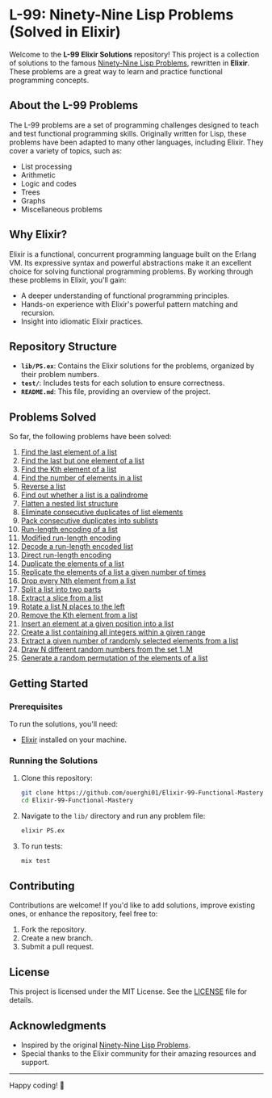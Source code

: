 # L-99: Ninety-Nine Lisp Problems (Solved in Elixir)

Welcome to the **L-99 Elixir Solutions** repository! This project is a collection of solutions to the famous [Ninety-Nine Lisp Problems](https://www.ic.unicamp.br/~meidanis/courses/mc336/2009s2/prolog/problemas/), rewritten in **Elixir**. These problems are a great way to learn and practice functional programming concepts.

## About the L-99 Problems

The L-99 problems are a set of programming challenges designed to teach and test functional programming skills. Originally written for Lisp, these problems have been adapted to many other languages, including Elixir. They cover a variety of topics, such as:

- List processing
- Arithmetic
- Logic and codes
- Trees
- Graphs
- Miscellaneous problems

## Why Elixir?

Elixir is a functional, concurrent programming language built on the Erlang VM. Its expressive syntax and powerful abstractions make it an excellent choice for solving functional programming problems. By working through these problems in Elixir, you'll gain:

- A deeper understanding of functional programming principles.
- Hands-on experience with Elixir's powerful pattern matching and recursion.
- Insight into idiomatic Elixir practices.

## Repository Structure

- **`lib/PS.ex`**: Contains the Elixir solutions for the problems, organized by their problem numbers.
- **`test/`**: Includes tests for each solution to ensure correctness.
- **`README.md`**: This file, providing an overview of the project.

## Problems Solved
So far, the following problems have been solved:
1. [Find the last element of a list](lib/List_processing.ex)
2. [Find the last but one element of a list](lib/List_processing.ex)
3. [Find the Kth element of a list](lib/List_processing.ex)
4. [Find the number of elements in a list](lib/List_processing.ex)
5. [Reverse a list](lib/PS.ex)
6. [Find out whether a list is a palindrome](lib/List_processing.ex)
7. [Flatten a nested list structure](lib/PS.ex)
8. [Eliminate consecutive duplicates of list elements](lib/List_processing.ex)
9. [Pack consecutive duplicates into sublists](lib/List_processing.ex)
10. [Run-length encoding of a list](lib/List_processing.ex)
11. [Modified run-length encoding](lib/List_processing.ex)
12. [Decode a run-length encoded list](lib/List_processing.ex)
13. [Direct run-length encoding](lib/List_processing.ex)
14. [Duplicate the elements of a list](lib/List_processing.ex)
15. [Replicate the elements of a list a given number of times](lib/List_processing.ex)
16. [Drop every Nth element from a list](lib/List_processing.ex)
17. [Split a list into two parts](lib/List_processing.ex)
18. [Extract a slice from a list](lib/List_processing.ex)
19. [Rotate a list N places to the left](lib/List_processing.ex)
20. [Remove the Kth element from a list](lib/List_processing.ex)
21. [Insert an element at a given position into a list](lib/List_processing.ex)
22. [Create a list containing all integers within a given range](lib/List_processing.ex)
23. [Extract a given number of randomly selected elements from a list](lib/List_processing.ex)
24. [Draw N different random numbers from the set 1..M](lib/List_processing.ex)
25. [Generate a random permutation of the elements of a list](lib/List_processing.ex)

## Getting Started

### Prerequisites

To run the solutions, you'll need:

- [Elixir](https://elixir-lang.org/install.html) installed on your machine.

### Running the Solutions

1. Clone this repository:
   ```bash
   git clone https://github.com/ouerghi01/Elixir-99-Functional-Mastery.git
   cd Elixir-99-Functional-Mastery
   ```
2. Navigate to the `lib/` directory and run any problem file:
   ```bash
   elixir PS.ex
   ```
3. To run tests:
   ```bash
   mix test
   ```

## Contributing

Contributions are welcome! If you'd like to add solutions, improve existing ones, or enhance the repository, feel free to:

1. Fork the repository.
2. Create a new branch.
3. Submit a pull request.

## License

This project is licensed under the MIT License. See the [LICENSE](LICENSE) file for details.

## Acknowledgments

- Inspired by the original [Ninety-Nine Lisp Problems](https://www.ic.unicamp.br/~meidanis/courses/mc336/2009s2/prolog/problemas/).
- Special thanks to the Elixir community for their amazing resources and support.

---


Happy coding! 🚀
